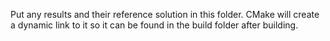 Put any results and their reference solution in this folder.
CMake will create a dynamic link to it so it can be found in the build folder after building.